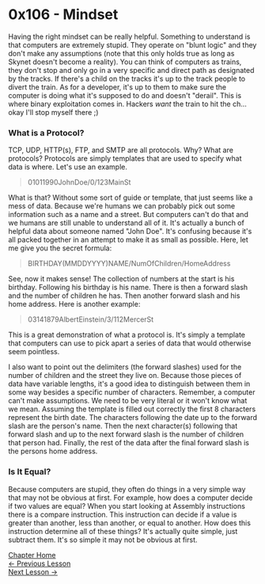 # 0x106 - Mindset
Having the right mindset can be really helpful. Something to understand is that computers are extremely stupid. They operate on "blunt logic" and they don't make any assumptions (note that this only holds true as long as Skynet doesn't become a reality). You can think of computers as trains, they don't stop and only go in a very specific and direct path as designated by the tracks. If there's a child on the tracks it's up to the track people to divert the train. As for a developer, it's up to them to make sure the computer is doing what it's supposed to do and doesn't "derail". This is where binary exploitation comes in. Hackers *want* the train to hit the ch... okay I'll stop myself there ;)

### What is a Protocol?
TCP, UDP, HTTP(s), FTP, and SMTP are all protocols. Why? What are protocols? Protocols are simply templates that are used to specify what data is where. Let's use an example.
> 01011990JohnDoe/0/123MainSt

What is that? Without some sort of guide or template, that just seems like a mess of data. Because we're humans we can probably pick out some information such as a name and a street. But computers can't do that and we humans are still unable to understand all of it. It's actually a bunch of helpful data about someone named "John Doe". It's confusing because it's all packed together in an attempt to make it as small as possible. Here, let me give you the secret formula:
> BIRTHDAY(MMDDYYYY)NAME/NumOfChildren/HomeAddress

See, now it makes sense! The collection of numbers at the start is his birthday. Following his birthday is his name. There is then a forward slash and the number of children he has. Then another forward slash and his home address. Here is another example:
> 03141879AlbertEinstein/3/112MercerSt

This is a great demonstration of what a protocol is. It's simply a template that computers can use to pick apart a series of data that would otherwise seem pointless. 

I also want to point out the delimiters (the forward slashes) used for the number of children and the street they live on. Because those pieces of data have variable lengths, it's a good idea to distinguish between them in some way besides a specific number of characters. Remember, a computer can't make assumptions. We need to be very literal or it won't know what we mean. Assuming the template is filled out correctly the first 8 characters represent the birth date. The characters following the date up to the forward slash are the person's name. Then the next character(s) following that forward slash and up to the next forward slash is the number of children that person had. Finally, the rest of the data after the final forward slash is the persons home address.

### Is It Equal?
Because computers are stupid, they often do things in a very simple way that may not be obvious at first. For example, how does a computer decide if two values are equal? When you start looking at Assembly instructions there is a compare instruction. This instruction can decide if a value is greater than another, less than another, or equal to another. How does this instruction determine all of these things? It's actually quite simple, just subtract them. It's so simple it may not be obvious at first.

[Chapter Home](0x100-BinaryBasics.md)  
[<- Previous Lesson](0x105-BitwiseOperations.md)  
[Next Lesson ->](../0x200-BinaryBasics/0x200-Assembly.md)